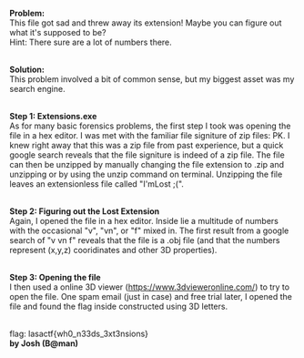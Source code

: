 <b>Problem:</b><br>
This file got sad and threw away its extension! Maybe you can figure out what it's supposed to be? <br>Hint: There sure are a lot of numbers there.<br><br>

<b>Solution:</b><br>
This problem involved a bit of common sense, but my biggest asset was my search engine.<br><br>

<b>Step 1: Extensions.exe</b><br>
As for many basic forensics problems, the first step I took was opening the file in a hex editor. I was met with the familiar file signiture of zip files: PK. I knew right away that this was a zip file from past experience, but a quick google search reveals that the file signiture is indeed of a zip file. The file can then be unzipped by manually changing the file extension to .zip and unzipping or by using the unzip command on terminal. Unzipping the file leaves an extensionless file called "I'mLost ;(".<br><br>

<b>Step 2: Figuring out the Lost Extension</b><br>
Again, I opened the file in a hex editor. Inside lie a multitude of numbers with the occasional "v", "vn", or "f" mixed in. The first result from a google search of "v vn f" reveals that the file is a .obj file (and that the numbers represent (x,y,z) cooridinates and other 3D properties).<br><br>

<b>Step 3: Opening the file</b><br>
I then used a online 3D viewer (https://www.3dvieweronline.com/) to try to open the file. One spam email (just in case) and free trial later, I opened the file and found the flag inside constructed using 3D letters.<br><br>

flag: lasactf{wh0_n33ds_3xt3nsions}
<br><b>by Josh (B@man)</b>

